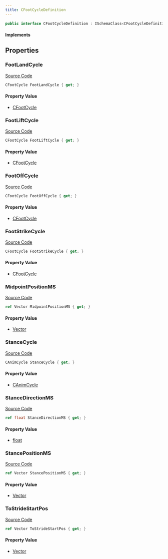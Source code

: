 ```yaml
---
title: CFootCycleDefinition
---
```


```csharp
public interface CFootCycleDefinition : ISchemaClass<CFootCycleDefinition>, ISchemaField, ISchemaClass, INativeHandle
```

#### Implements

## Properties

### FootLandCycle

[Source Code](https://github.com/swiftly-solution/swiftlys2/blob/beta/managed/src/SwiftlyS2.Generated/Schemas/Interfaces/CFootCycleDefinition.cs#L32)

```csharp
CFootCycle FootLandCycle { get; }
```

#### Property Value

- [CFootCycle](/docs/api/shared/schemadefinitions/cfootcycle)

### FootLiftCycle

[Source Code](https://github.com/swiftly-solution/swiftlys2/blob/beta/managed/src/SwiftlyS2.Generated/Schemas/Interfaces/CFootCycleDefinition.cs#L26)

```csharp
CFootCycle FootLiftCycle { get; }
```

#### Property Value

- [CFootCycle](/docs/api/shared/schemadefinitions/cfootcycle)

### FootOffCycle

[Source Code](https://github.com/swiftly-solution/swiftlys2/blob/beta/managed/src/SwiftlyS2.Generated/Schemas/Interfaces/CFootCycleDefinition.cs#L28)

```csharp
CFootCycle FootOffCycle { get; }
```

#### Property Value

- [CFootCycle](/docs/api/shared/schemadefinitions/cfootcycle)

### FootStrikeCycle

[Source Code](https://github.com/swiftly-solution/swiftlys2/blob/beta/managed/src/SwiftlyS2.Generated/Schemas/Interfaces/CFootCycleDefinition.cs#L30)

```csharp
CFootCycle FootStrikeCycle { get; }
```

#### Property Value

- [CFootCycle](/docs/api/shared/schemadefinitions/cfootcycle)

### MidpointPositionMS

[Source Code](https://github.com/swiftly-solution/swiftlys2/blob/beta/managed/src/SwiftlyS2.Generated/Schemas/Interfaces/CFootCycleDefinition.cs#L18)

```csharp
ref Vector MidpointPositionMS { get; }
```

#### Property Value

- [Vector](/docs/api/shared/natives/vector)

### StanceCycle

[Source Code](https://github.com/swiftly-solution/swiftlys2/blob/beta/managed/src/SwiftlyS2.Generated/Schemas/Interfaces/CFootCycleDefinition.cs#L24)

```csharp
CAnimCycle StanceCycle { get; }
```

#### Property Value

- [CAnimCycle](/docs/api/shared/schemadefinitions/canimcycle)

### StanceDirectionMS

[Source Code](https://github.com/swiftly-solution/swiftlys2/blob/beta/managed/src/SwiftlyS2.Generated/Schemas/Interfaces/CFootCycleDefinition.cs#L20)

```csharp
ref float StanceDirectionMS { get; }
```

#### Property Value

- [float](https://learn.microsoft.com/dotnet/api/system.single)

### StancePositionMS

[Source Code](https://github.com/swiftly-solution/swiftlys2/blob/beta/managed/src/SwiftlyS2.Generated/Schemas/Interfaces/CFootCycleDefinition.cs#L16)

```csharp
ref Vector StancePositionMS { get; }
```

#### Property Value

- [Vector](/docs/api/shared/natives/vector)

### ToStrideStartPos

[Source Code](https://github.com/swiftly-solution/swiftlys2/blob/beta/managed/src/SwiftlyS2.Generated/Schemas/Interfaces/CFootCycleDefinition.cs#L22)

```csharp
ref Vector ToStrideStartPos { get; }
```

#### Property Value

- [Vector](/docs/api/shared/natives/vector)

